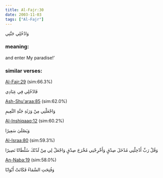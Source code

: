 ```yaml
---
title: Al-Fajr:30
date: 2003-11-03
tags: ["Al-Fajr"]
---
```

وَادْخُلِي جَنَّتِي
### meaning: 
and enter My paradise!’
### similar verses: 

[Al-Fajr:29](/89/29) (sim:66.3%)

فَادْخُلِي فِي عِبَادِي

[Ash-Shu'araa:85](/26/85) (sim:62.0%)

وَاجْعَلْنِي مِنْ وَرَثَةِ جَنَّةِ النَّعِيمِ

[Al-Inshiqaaq:12](/84/12) (sim:60.2%)

وَيَصْلَىٰ سَعِيرًا

[Al-Israa:80](/17/80) (sim:59.3%)

وَقُلْ رَبِّ أَدْخِلْنِي مُدْخَلَ صِدْقٍ وَأَخْرِجْنِي مُخْرَجَ صِدْقٍ وَاجْعَلْ لِي مِنْ لَدُنْكَ سُلْطَانًا نَصِيرًا

[An-Naba:19](/78/19) (sim:58.0%)

وَفُتِحَتِ السَّمَاءُ فَكَانَتْ أَبْوَابًا

